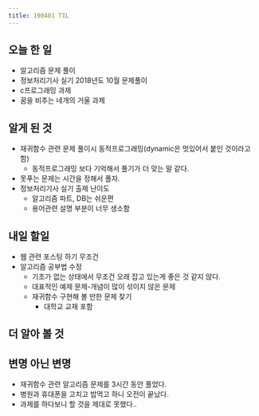 ```yaml
---
title: 190401 TIL
---
```

## 오늘 한 일
- 알고리즘 문제 풀이 
- 정보처리기사 실기 2018년도 10월 문제풀이
- c프로그래밍 과제
- 꿈을 비추는 네개의 거울 과제
## 알게 된 것

- 재귀함수 관련 문제 풀이시 동적프로그래밍(dynamic은 멋있어서 붙인 것이라고 함)
    - 동적프로그래밍 보다 기억해서 풀기가 더 맞는 말 같다.
- 못푸는 문제는 시간을 정해서 풀자.
- 정보처리기사 실기 출제 난이도
    - 알고리즘 파트, DB는 쉬운편
    - 용어관련 설명 부분이 너무 생소함
## 내일 할일
- 웹 관련 포스팅 하기 무조건 
- 알고리즘 공부법 수정
    - 기초가 없는 상태에서 무조건 오래 잡고 있는게 좋은 것 같지 않다.
    - 대표적인 예제 문제-개념이 많이 섞이지 않은 문제
    - 재귀함수 구현해 볼 만한 문제 찾기
        - 대학교 교재 포함
## 더 알아 볼 것

## 변명 아닌 변명 
- 재귀함수 관련 알고리즘 문제를 3시간 동안 풀었다.
- 병원과 휴대폰을 고치고 밥먹고 하니 오전이 끝났다.
- 과제를 하다보니 할 것을 제대로 못했다..
